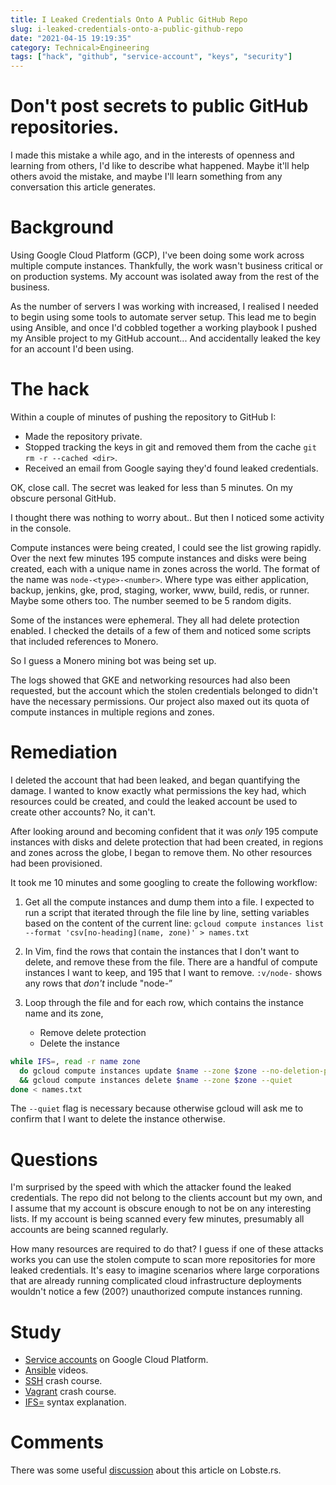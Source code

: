 ```yaml
---
title: I Leaked Credentials Onto A Public GitHub Repo
slug: i-leaked-credentials-onto-a-public-github-repo
date: "2021-04-15 19:19:35"
category: Technical>Engineering
tags: ["hack", "github", "service-account", "keys", "security"]
---
```


<TOCInline toc={props.toc} exclude="Overview" toHeading={2} />

# Don't post secrets to public GitHub repositories.

I made this mistake a while ago, and in the interests of openness and learning
from others, I'd like to describe what happened. Maybe it'll help others avoid
the mistake, and maybe I'll learn something from any conversation this article
generates.

# Background

Using Google Cloud Platform (GCP), I've been doing some work across multiple
compute instances. Thankfully, the work wasn't business critical or on
production systems. My account was isolated away from the rest of the
business.

As the number of servers I was working with increased, I realised I needed to
begin using some tools to automate server setup. This lead me to begin using
Ansible, and once I'd cobbled together a working playbook I pushed my Ansible
project to my GitHub account... And accidentally leaked the key for an
account I'd been using.

# The hack

Within a couple of minutes of pushing the repository to GitHub I:

- Made the repository private.
- Stopped tracking the keys in git and removed them from the cache `git rm -r --cached <dir>`.
- Received an email from Google saying they'd found leaked credentials.

OK, close call. The secret was leaked for less than 5 minutes. On my obscure
personal GitHub.

I thought there was nothing to worry about.. But then I noticed some activity
in the console.

Compute instances were being created, I could see the list growing rapidly.
Over the next few minutes 195 compute instances and disks were being created,
each with a unique name in zones across the world. The format of the name was
`node-<type>-<number>`. Where type was either application, backup, jenkins,
gke, prod, staging, worker, www, build, redis, or runner. Maybe some others
too. The number seemed to be 5 random digits.

Some of the instances were ephemeral. They all had delete protection enabled. I
checked the details of a few of them and noticed some scripts that included
references to Monero.

So I guess a Monero mining bot was being set up.

The logs showed that GKE and networking resources had also been requested, but
the account which the stolen credentials belonged to didn't have the necessary
permissions. Our project also maxed out its quota of compute instances in
multiple regions and zones.

# Remediation

I deleted the account that had been leaked, and began quantifying the
damage. I wanted to know exactly what permissions the key had, which
resources could be created, and could the leaked account be used to create
other accounts? No, it can't.

After looking around and becoming confident that it was _only_ 195 compute
instances with disks and delete protection that had been created, in regions
and zones across the globe, I began to remove them. No other resources had been
provisioned.

It took me 10 minutes and some googling to create the following workflow:

1. Get all the compute instances and dump them into a file. I expected to run a
   script that iterated through the file line by line, setting variables based
   on the content of the current line: `gcloud compute instances list --format 'csv[no-heading](name, zone)' > names.txt`

2. In Vim, find the rows that contain the instances that I don't want to
   delete, and remove these from the file. There are a handful of compute
   instances I want to keep, and 195 that I want to remove. `:v/node-` shows
   any rows that _don't_ include "node-&rdquo;

3. Loop through the file and for each row, which contains the instance name and its zone,
   - Remove delete protection
   - Delete the instance

```sh
while IFS=, read -r name zone
  do gcloud compute instances update $name --zone $zone --no-deletion-protection \
  && gcloud compute instances delete $name --zone $zone --quiet
done < names.txt
```

The `--quiet` flag is necessary because otherwise gcloud will ask me to confirm
that I want to delete the instance otherwise.

# Questions

I'm surprised by the speed with which the attacker found the leaked
credentials. The repo did not belong to the clients account but my own, and I
assume that my account is obscure enough to not be on any interesting lists. If
my account is being scanned every few minutes, presumably all accounts are
being scanned regularly.

How many resources are required to do that? I guess if one of these attacks
works you can use the stolen compute to scan more repositories for more leaked
credentials. It's easy to imagine scenarios where large corporations that are
already running complicated cloud infrastructure deployments wouldn't notice a
few (200?) unauthorized compute instances running.

# Study

- [Service accounts](https://www.youtube.com/playlist?list=PLIivdWyY5sqIlPnZ7cvkg2Ck-8ZZ8TA5t) on Google Cloud Platform.
- [Ansible](https://www.youtube.com/watch?v=goclfp6a2IQ&t=1962s) videos.
- [SSH](https://www.youtube.com/watch?v=hQWRp-FdTpc) crash course.
- [Vagrant](https://youtu.be/vBrezgoX) crash course.
- [IFS=](https://stackoverflow.com/questions/26479562/what-does-ifs-do-in-this-bash-loop-cat-file-while-ifs-read-r-line-do/26480210) syntax explanation.

# Comments

There was some useful [discussion](https://lobste.rs/s/5vwctk/i_leaked_credentials_onto_public_github) about this article on Lobste.rs.
